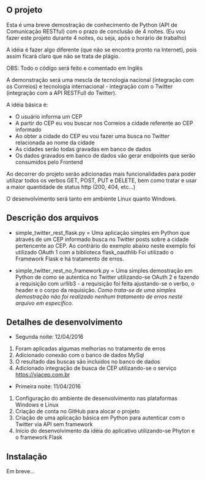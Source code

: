 ﻿## O projeto

Esta é uma breve demostração de conhecimento de Python (API de Comunicação RESTful) com o prazo de conclusão de 4 noites.
(Eu vou fazer este projeto durante 4 noites, ou seja, após o horário de trabalho)

A idéia é fazer algo diferente (que não se encontra pronto na Internet), pois assim ficará claro que não se trata de plágio.

OBS: Todo o código será feito e comentado em Inglês

A demonstração será uma mescla de tecnologia nacional (integração com os Correios) e tecnologia internacional - integração com o Twitter (integração com a API RESTFull do Twitter).

A idéia básica é:
* O usuário informa um CEP
* A partir do CEP eu vou buscar nos Correios a cidade referente ao CEP informado
* Ao obter a cidade do CEP eu vou fazer uma busca no Twitter relacionada ao nome da cidade
* As cidades serão todas gravadas em banco de dados
* Os dados gravados em banco de dados vão gerar endpoints que serão consumidos pelo Frontend


Ao decorrer do projeto serão adicionadas mais funcionalidades para poder utilizar todos os verbos GET, POST, PUT e DELETE, bem como tratar e usar a maior quantidade de status http (200, 404, etc...)

O desenvolvimento será tanto em ambiente Linux quanto Windows.

## Descrição dos arquivos

* simple_twitter_rest_flask.py = Uma aplicação simples em Python que através de um CEP informado busca no Twitter posts sobre a cidade pertencente ao CEP.
Ao contrário do exemplo abaixo neste exemplo foi utilizado OAuth 1 com a biblioteca flask_oauthlib
Foi utilizado o Framework Flask e há tratamento de erros.


* simple_twitter_rest_no_framework.py = Uma simples demostração em Python de como se autentica no Twitter utilizando-se OAuth 2 e fazendo a requisição com urllib3 - a requisição foi feita ajustando-se o verbo, o header e o corpo da requisição.
*Como trata-se de uma simples demostração não foi realizado nenhum tratamento de erros neste arquivo em específico.*

## Detalhes de desenvolvimento

* Segunda noite: 12/04/2016
1. Foram aplicadas algumas melhorias no tratamento de erros
2. Adicionado conexão com o banco de dados MySql
3. O resultado das buscas são incluídos no banco de dados
4. Adicionado integração de busca de CEP utilizando-se o serviço https://viacep.com.br

* Primeira noite: 11/04/2016
1. Configuração do ambiente de desenvolvimento nas plataformas Windows e Linux
2. Criação de conta no GitHub para alocar o projeto
3. Criação de uma aplicação básica em Python para autenticar com o Twitter via API sem framework
4. Inicio do desenvolvimento da idéia do aplicativo utilizando-se Phyton e o framework Flask

## Instalação

Em breve...


